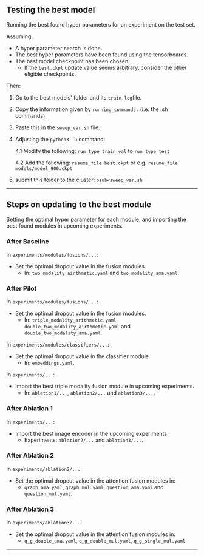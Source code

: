 

## Testing the best model
Running the best found hyper parameters for an experiment on the test set.


Assuming:
- A hyper parameter search is done.
- The best hyper parameters have been found using the tensorboards.
- The best model checkpoint has been chosen.
    - If the `best.ckpt` update value seems arbitrary, consider the other eligible checkpoints.

Then:
1) Go to the best models' folder and its `train.log`file.
2) Copy the information given by `running_commands:` (i.e. the .sh commands).
3) Paste this in the `sweep_var.sh` file.
4) Adjusting the `python3 -u` command:
   
    4.1 Modify the following: `run_type train_val` to `run_type test`
    
    4.2 Add the following: `resume_file best.ckpt` or e.g. `resume_file models/model_900.ckpt`

6) submit this folder to the cluster: `bsub<sweep_var.sh`

---

## Steps on updating to the best module 
Setting the optimal hyper parameter for each module, and importing the best found modules in upcoming experiments.

### After Baseline
In `experiments/modules/fusions/...`:
- Set the optimal dropout value in the fusion modules.
   - In: `two_modality_airthmetic.yaml` and `two_modality_ama.yaml`.

### After Pilot
In `experiments/modules/fusions/...`:
- Set the optimal dropout value in the fusion modules.
   - In: `triple_modality_arithmetic.yaml`, `double_two_modality_airthmetic.yaml` and `double_two_modality_ama.yaml`.
    
In `experiments/modules/classifiers/...`:
- Set the optimal dropout value in the classifier module.
    - In: `embeddings.yaml`.

In `experiments/...`:
- Import the best triple modality fusion module in upcoming experiments.
   - In: `ablation1/...`, `ablation2/...` and `ablation3/...`.

### After Ablation 1
In `experiments/...`:
- Import the best image encoder in the upcoming experiments.
   - Experiments: `ablation2/...` and `ablation3/...`.

### After Ablation 2
In `experiments/ablation2/...`:
- Set the optimal dropout value in the attention fusion modules in:
   - `graph_ama.yaml`, `graph_mul.yaml`, `question_ama.yaml` and `question_mul.yaml`.

### After Ablation 3
In `experiments/ablation3/...`:
- Set the optimal dropout value in the attention fusion modules in:
   - `q_g_double_ama.yaml`, `q_g_double_mul.yaml`, `q_g_single_mul.yaml`

---




